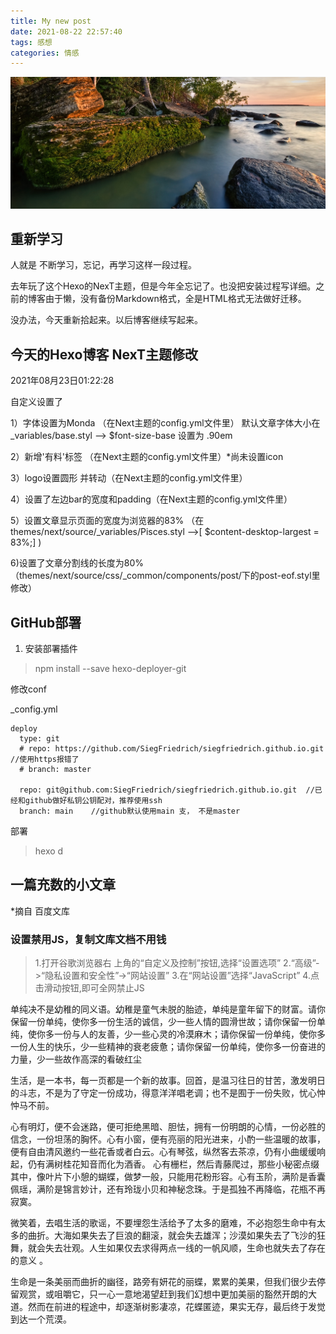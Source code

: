 ```yaml
---
title: My new post
date: 2021-08-22 22:57:40
tags: 感想
categories: 情感
---
```


![sea001](../photos/sea001.jpeg)

## 重新学习

人就是 不断学习，忘记，再学习这样一段过程。

去年玩了这个Hexo的NexT主题，但是今年全忘记了。也没把安装过程写详细。之前的博客由于懒，没有备份Markdown格式，全是HTML格式无法做好迁移。

没办法，今天重新拾起来。以后博客继续写起来。

## 今天的Hexo博客 NexT主题修改

2021年08月23日01:22:28

自定义设置了

1）字体设置为Monda （在Next主题的config.yml文件里） 默认文章字体大小在 _variables/base.styl  --> $font-size-base 设置为 .90em

2）新增'有料'标签 （在Next主题的config.yml文件里）*尚未设置icon

3）logo设置圆形 并转动（在Next主题的config.yml文件里）

4）设置了左边bar的宽度和padding（在Next主题的config.yml文件里）

5）设置文章显示页面的宽度为浏览器的83% （在themes/next/source/_variables/Pisces.styl -->[ $content-desktop-largest = 83%;] )

6)设置了文章分割线的长度为80%（themes/next/source/css/_common/components/post/下的post-eof.styl里 修改）

## GitHub部署

1. 安装部署插件

> npm install --save hexo-deployer-git

修改conf

_config.yml

```
deploy
  type: git
  # repo: https://github.com/SiegFriedrich/siegfriedrich.github.io.git  //使用https报错了
  # branch: master

  repo: git@github.com:SiegFriedrich/siegfriedrich.github.io.git  //已经和github做好私钥公钥配对，推荐使用ssh
  branch: main    //github默认使用main 支， 不是master

```

部署

> hexo d


## 一篇充数的小文章

*摘自 百度文库

### 设置禁用JS，复制文库文档不用钱

> 1.打开谷歌浏览器右 上角的“自定义及控制”按钮,选择“设置选项”
> 2.“高级”->“隐私设置和安全性”->“网站设置”
> 3.在“网站设置”选择“JavaScript”
> 4.点击滑动按钮,即可全网禁止JS

单纯决不是幼稚的同义语。幼稚是童气未脱的胎迹，单纯是童年留下的财富。请你保留一份单纯，使你多一份生活的诚信，少一些人情的圆滑世故；请你保留一份单纯，使你多一份与人的友善，少一些心灵的冷漠麻木；请你保留一份单纯，使你多一份人生的快乐，少一些精神的衰老疲惫；请你保留一份单纯，使你多一份奋进的力量，少一些故作高深的看破红尘

生活，是一本书，每一页都是一个新的故事。回首，是温习往日的甘苦，激发明日的斗志，不是为了守定一份成功，得意洋洋唱老调；也不是囿于一份失败，忧心忡忡马不前。

心有明灯，便不会迷路，便可拒绝黑暗、胆怯，拥有一份明朗的心情，一份必胜的信念，一份坦荡的胸怀。心有小窗，便有亮丽的阳光进来，小酌一些温暖的故事，便有自由清风邀约一些花香或者白云。心有琴弦，纵然客去茶凉，仍有小曲缓缓响起，仍有满树桂花知音而化为酒香。 心有栅栏，然后青藤爬过，那些小秘密点缀其中，像叶片下小憩的蝴蝶，做梦一般，只能用花粉形容。心有玉阶，满阶是香囊佩瑶，满阶是锦言妙计，还有玲珑小贝和神秘念珠。于是孤独不再降临，花瓶不再寂寞。

微笑着，去唱生活的歌谣，不要埋怨生活给予了太多的磨难，不必抱怨生命中有太多的曲折。大海如果失去了巨浪的翻滚，就会失去雄浑；沙漠如果失去了飞沙的狂舞，就会失去壮观。人生如果仅去求得两点一线的一帆风顺，生命也就失去了存在的意义 。

生命是一条美丽而曲折的幽径，路旁有妍花的丽蝶，累累的美果，但我们很少去停留观赏，或咀嚼它，只一心一意地渴望赶到我们幻想中更加美丽的豁然开朗的大道。然而在前进的程途中，却逐渐树影凄凉，花蝶匿迹，果实无存，最后终于发觉到达一个荒漠。
